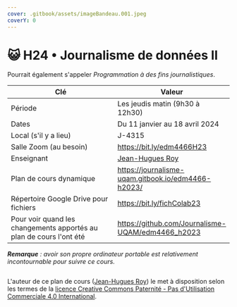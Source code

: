 ```yaml
---
cover: .gitbook/assets/imageBandeau.001.jpeg
coverY: 0
---
```


# 😺 H24 • Journalisme de données II

Pourrait également s'appeler _Programmation à des fins journalistiques_.

<table><thead><tr><th width="264.7099910230303">Clé</th><th>Valeur</th></tr></thead><tbody><tr><td>Période</td><td>Les jeudis matin (9h30 à 12h30)</td></tr><tr><td>Dates</td><td>Du 11 janvier au 18 avril 2024</td></tr><tr><td>Local (s'il y a lieu)</td><td>J-4315</td></tr><tr><td>Salle Zoom (au besoin)</td><td><a href="https://bit.ly/edm4466H23">https://bit.ly/edm4466H23</a></td></tr><tr><td>Enseignant</td><td><a href="intro/enseignant.md">Jean-Hugues Roy</a></td></tr><tr><td>Plan de cours dynamique</td><td><a href="https://journalisme-uqam.gitbook.io/edm4466-h2023/">https://journalisme-uqam.gitbook.io/edm4466-h2023/</a></td></tr><tr><td>Répertoire Google Drive pour fichiers</td><td><a href="https://bit.ly/fichColab23">https://bit.ly/fichColab23</a></td></tr><tr><td>Pour voir quand les changements apportés au plan de cours l'ont été </td><td><a href="https://github.com/Journalisme-UQAM/edm4466_h2023">https://github.com/Journalisme-UQAM/edm4466_h2023</a></td></tr></tbody></table>

_**Remarque** : avoir son propre ordinateur portable est relativement incontournable pour suivre ce cours._

<figure><img src="https://i.creativecommons.org/l/by-nc/4.0/88x31.png" alt=""><figcaption></figcaption></figure>

L'auteur de ce plan de cours ([Jean-Hugues Roy](https://professeurs.uqam.ca/professeur/WyTzZVrQL3o\_/)) le met à disposition selon les termes de la [licence Creative Commons Paternité - Pas d'Utilisation Commerciale 4.0 International](http://creativecommons.org/licenses/by-nc/4.0/).

